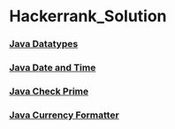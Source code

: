 # Hackerrank_Solution

### [Java Datatypes](https://raw.githubusercontent.com/somerongit/Hackerrank_Solution/main/JavaDatatypes.java)
### [Java Date and Time](https://raw.githubusercontent.com/somerongit/Hackerrank_Solution/main/JavaDateAndTime.java)
### [Java Check Prime](https://raw.githubusercontent.com/somerongit/Hackerrank_Solution/main/JavaCheckPrime.java)
### [Java Currency Formatter](https://raw.githubusercontent.com/somerongit/Hackerrank_Solution/main/JavaCurrencyFormatter.java)
